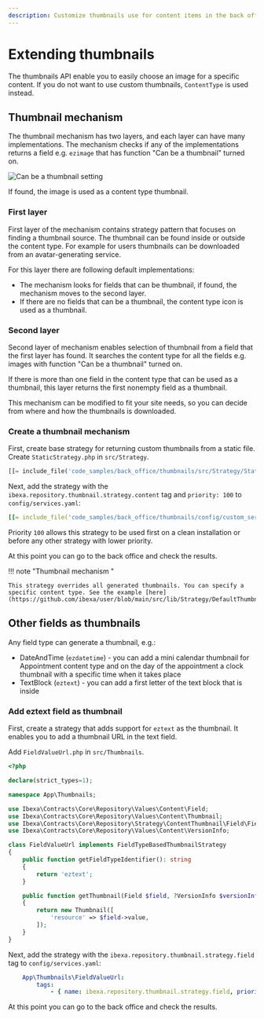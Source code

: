 ```yaml
---
description: Customize thumbnails use for content items in the back office.
---
```


# Extending thumbnails

The thumbnails API enable you to easily choose an image for a specific content.
If you do not want to use custom thumbnails, `ContentType` is used instead.

## Thumbnail mechanism 

The thumbnail mechanism has two layers, and each layer can have many implementations.
The mechanism checks if any of the implementations returns a field e.g. `ezimage` that has function "Can be a thumbnail" turned on.

![Can be a thumbnail setting](extending_thumbnail_can_be.png)

If found, the image is used as a content type thumbnail.

### First layer

First layer of the mechanism contains strategy pattern that focuses on finding a thumbnail source.
The thumbnail can be found inside or outside the content type.
For example for users thumbnails can be downloaded from an avatar-generating service.

For this layer there are following default implementations:

- The mechanism looks for fields that can be thumbnail, if found, the mechanism moves to the second layer.
- If there are no fields that can be a thumbnail, the content type icon is used as a thumbnail.

### Second layer

Second layer of mechanism enables selection of thumbnail from a field that the first layer has found. 
It searches the content type for all the fields e.g. images with function "Can be a thumbnail" turned on.

If there is more than one field in the content type that can be used as a thumbnail, this layer returns the first nonempty field as a thumbnail.

This mechanism can be modified to fit your site needs, so you can decide from where and how the thumbnails is downloaded.

### Create a thumbnail mechanism 

First, create base strategy for returning custom thumbnails from a static file.
Create `StaticStrategy.php` in `src/Strategy`.

```php
[[= include_file('code_samples/back_office/thumbnails/src/Strategy/StaticThumbnailStrategy.php') =]]
```

Next, add the strategy with the `ibexa.repository.thumbnail.strategy.content` tag and `priority: 100` to `config/services.yaml`:
 
```yaml
[[= include_file('code_samples/back_office/thumbnails/config/custom_services.yaml') =]]
```

Priority `100` allows this strategy to be used first on a clean installation or before any other strategy with lower priority.

At this point you can go to the back office and check the results.

!!! note "Thumbnail mechanism "

    This strategy overrides all generated thumbnails. You can specify a specific content type. See the example [here](https://github.com/ibexa/user/blob/main/src/lib/Strategy/DefaultThumbnailStrategy.php)


## Other fields as thumbnails

Any field type can generate a thumbnail, e.g.:

- DateAndTime (`ezdatetime`) - you can add a mini calendar thumbnail for Appointment content type and on the day of the appointment a clock thumbnail with a specific time when it takes place
- TextBlock (`eztext`) -  you can add a first letter of the text block that is inside

### Add eztext field as thumbnail

First, create a strategy that adds support for `eztext` as the thumbnail.
It enables you to add a thumbnail URL in the text field.

Add `FieldValueUrl.php` in `src/Thumbnails`.

```php
<?php

declare(strict_types=1);

namespace App\Thumbnails;

use Ibexa\Contracts\Core\Repository\Values\Content\Field;
use Ibexa\Contracts\Core\Repository\Values\Content\Thumbnail;
use Ibexa\Contracts\Core\Repository\Strategy\ContentThumbnail\Field\FieldTypeBasedThumbnailStrategy;
use Ibexa\Contracts\Core\Repository\Values\Content\VersionInfo;

class FieldValueUrl implements FieldTypeBasedThumbnailStrategy
{
    public function getFieldTypeIdentifier(): string
    {
        return 'eztext';
    }

    public function getThumbnail(Field $field, ?VersionInfo $versionInfo = null): ?Thumbnail
    {
        return new Thumbnail([
            'resource' => $field->value,
        ]);
    }
}
```

Next, add the strategy with the `ibexa.repository.thumbnail.strategy.field` tag to `config/services.yaml`:

```yaml
    App\Thumbnails\FieldValueUrl:
        tags:
            - { name: ibexa.repository.thumbnail.strategy.field, priority: 100 }
```
 
At this point you can go to the back office and check the results.

